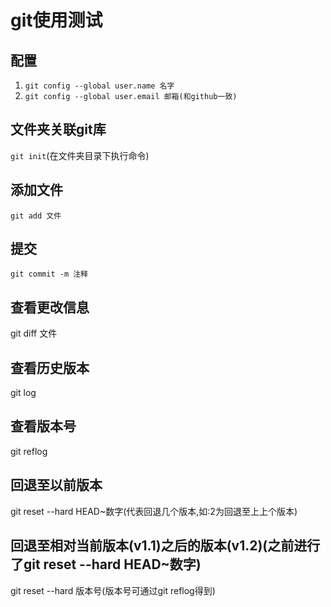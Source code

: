 # git使用测试
## 配置
1. `git config --global user.name 名字`
2. `git config --global user.email 邮箱(和github一致)`
## 文件夹关联git库
`git init`(在文件夹目录下执行命令)
## 添加文件
`git add 文件`
## 提交
`git commit -m 注释`

## 查看更改信息
git diff 文件
## 查看历史版本
git log
## 查看版本号
git reflog
## 回退至以前版本
git reset --hard HEAD~数字(代表回退几个版本,如:2为回退至上上个版本)
## 回退至相对当前版本(v1.1)之后的版本(v1.2)(之前进行了git reset --hard HEAD~数字)
git reset --hard 版本号(版本号可通过git reflog得到)

